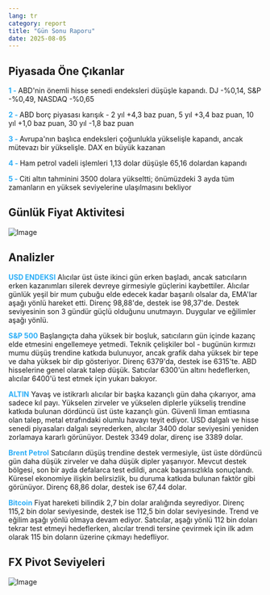 ```yaml
---
lang: tr
category: report
title: "Gün Sonu Raporu"
date: 2025-08-05
---
```



<h2>Piyasada Öne Çıkanlar</h2>
<strong style="color: #2caef7;">1 - </strong> ABD'nin önemli hisse senedi endeksleri düşüşle kapandı. DJ -%0,14, S&P -%0,49, NASDAQ -%0,65

<strong style="color: #2caef7;">2 - </strong> ABD borç piyasası karışık - 2 yıl +4,3 baz puan, 5 yıl +3,4 baz puan, 10 yıl +1,0 baz puan, 30 yıl -1,8 baz puan


<strong style="color: #2caef7;">3 - </strong> Avrupa'nın başlıca endeksleri çoğunlukla yükselişle kapandı, ancak mütevazı bir yükselişle. DAX en büyük kazanan


<strong style="color: #2caef7;">4 - </strong> Ham petrol vadeli işlemleri 1,13 dolar düşüşle 65,16 dolardan kapandı

<strong style="color: #2caef7;">5 - </strong> Citi altın tahminini 3500 dolara yükseltti; önümüzdeki 3 ayda tüm zamanların en yüksek seviyelerine ulaşılmasını bekliyor



<h2>Günlük Fiyat Aktivitesi</h2>
<img src="https://markleighedu.github.io/img/Aug-2025/05-Aug-2025/price.jpg" alt="Image"/>

<h2>Analizler</h2>
<strong style="color: #2caef7;">USD ENDEKSI</strong> Alıcılar üst üste ikinci gün erken başladı, ancak satıcıların erken kazanımları silerek devreye girmesiyle güçlerini kaybettiler. Alıcılar günlük yeşil bir mum çubuğu elde edecek kadar başarılı olsalar da, EMA'lar aşağı yönlü hareket etti. Direnç 98,88'de, destek ise 98,37'de. Destek seviyesinin son 3 gündür güçlü olduğunu unutmayın. Duygular ve eğilimler aşağı yönlü.

<strong style="color: #2caef7;">S&P 500</strong> Başlangıçta daha yüksek bir boşluk, satıcıların gün içinde kazanç elde etmesini engellemeye yetmedi. Teknik çelişkiler bol - bugünün kırmızı mumu düşüş trendine katkıda bulunuyor, ancak grafik daha yüksek bir tepe ve daha yüksek bir dip gösteriyor. Direnç 6379'da, destek ise 6315'te. ABD hisselerine genel olarak talep düşük. Satıcılar 6300'ün altını hedeflerken, alıcılar 6400'ü test etmek için yukarı bakıyor.

<strong style="color: #2caef7;">ALTIN</strong> Yavaş ve istikrarlı alıcılar bir başka kazançlı gün daha çıkarıyor, ama sadece kıl payı. Yükselen zirveler ve yükselen diplerle yükseliş trendine katkıda bulunan dördüncü üst üste kazançlı gün. Güvenli liman emtiasına olan talep, metal etrafındaki olumlu havayı teyit ediyor. USD dalgalı ve hisse senedi piyasaları dalgalı seyrederken, alıcılar 3400 dolar seviyesini yeniden zorlamaya kararlı görünüyor. Destek 3349 dolar, direnç ise 3389 dolar.

<strong style="color: #2caef7;">Brent Petrol</strong> Satıcıların düşüş trendine destek vermesiyle, üst üste dördüncü gün daha düşük zirveler ve daha düşük dipler yaşanıyor. Mevcut destek bölgesi, son bir ayda defalarca test edildi, ancak başarısızlıkla sonuçlandı. Küresel ekonomiye ilişkin belirsizlik, bu duruma katkıda bulunan faktör gibi görünüyor. Direnç 68,86 dolar, destek ise 67,44 dolar.

<strong style="color: #2caef7;">Bitcoin</strong> Fiyat hareketi bilindik 2,7 bin dolar aralığında seyrediyor. Direnç 115,2 bin dolar seviyesinde, destek ise 112,5 bin dolar seviyesinde. Trend ve eğilim aşağı yönlü olmaya devam ediyor. Satıcılar, aşağı yönlü 112 bin doları tekrar test etmeyi hedeflerken, alıcılar trendi tersine çevirmek için ilk adım olarak 115 bin doların üzerine çıkmayı hedefliyor.



<h2>FX Pivot Seviyeleri</h2>
<img src="https://markleighedu.github.io/img/Aug-2025/05-Aug-2025/pivot.jpg" alt="Image"/>